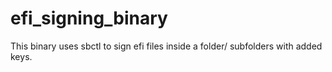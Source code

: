 # efi_signing_binary
This binary uses sbctl to sign efi files inside a folder/ subfolders with added keys.
